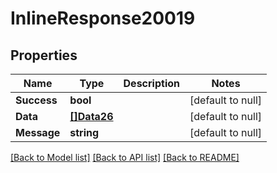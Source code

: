 # InlineResponse20019

## Properties
Name | Type | Description | Notes
------------ | ------------- | ------------- | -------------
**Success** | **bool** |  | [default to null]
**Data** | [**[]Data26**](Data26.md) |  | [default to null]
**Message** | **string** |  | [default to null]

[[Back to Model list]](../README.md#documentation-for-models) [[Back to API list]](../README.md#documentation-for-api-endpoints) [[Back to README]](../README.md)

